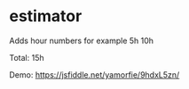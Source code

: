 # estimator

Adds hour numbers for example
5h
10h

Total: 15h


Demo: https://jsfiddle.net/yamorfie/9hdxL5zn/
